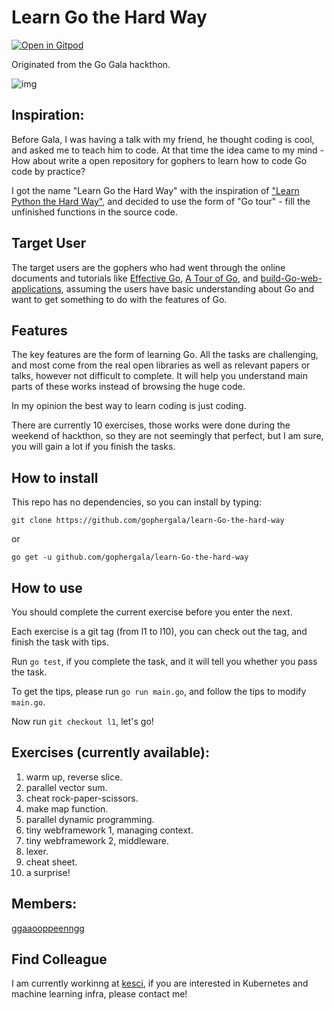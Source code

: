 # Learn Go the Hard Way
[![Open in Gitpod](https://gitpod.io/button/open-in-gitpod.svg)](https://gitpod.io/#https://github.com/gophergala/learn-Go-the-hard-way)

Originated from the Go Gala hackthon.

![img](res/m.jpg)

## Inspiration:

Before Gala, I was having a talk with my friend, he thought coding is cool, and asked me to teach him to code.
At that time the idea came to my mind - How about write a open repository for gophers to learn how to code Go code by practice?

I got the name "Learn Go the Hard Way" with the inspiration of ["Learn Python the Hard Way"](http://learnpythonthehardway.org/), and decided to use the form of "Go tour" -
fill the unfinished functions in the source code.

## Target User

The target users are the gophers who had went through the online documents and tutorials like [Effective Go](https://golang.org/doc/effective_go.html), [A Tour of Go](https://tour.golang.org/welcome/1), and [build-Go-web-applications](https://github.com/astaxie/build-web-application-with-golang), assuming the users have basic understanding about Go and want to get something to do with the features of Go.

## Features

The key features are the form of learning Go.
All the tasks are challenging, and most come from the real open libraries as well as relevant papers or talks, however not difficult to complete. It will help you understand main parts of these works instead of browsing the huge code.

In my opinion the best way to learn coding is just coding.

There are currently 10 exercises, those works were done during the weekend of hackthon, so they are not seemingly that perfect, but I am sure, you will gain a lot if you finish the tasks.

## How to install

This repo has no dependencies, so you can install by typing:

`git clone https://github.com/gophergala/learn-Go-the-hard-way`

or

`go get -u github.com/gophergala/learn-Go-the-hard-way`

## How to use

You should complete the current exercise before you enter the next.

Each exercise is a git tag (from l1 to l10), you can check out the tag, and finish the task with tips.

Run `go test`, if you complete the task, and it will tell you whether you pass the task.

To get the tips, please run `go run main.go`, and follow the tips to modify `main.go`.

Now run `git checkout l1`, let's go!

## Exercises (currently available):

1.  warm up, reverse slice.
2.  parallel vector sum.
3.  cheat rock-paper-scissors.
4.  make map function.
5.  parallel dynamic programming.
6.  tiny webframework 1, managing context.
7.  tiny webframework 2, middleware.
8.  lexer.
9.  cheat sheet.
10. a surprise!

## Members:

[ggaaooppeenngg](https://github.com/ggaaooppeenngg)


## Find Colleague

I am currently workinng at [kesci](https://www.kesci.com/about/team), if you are interested in Kubernetes and machine learning infra, please contact me!
